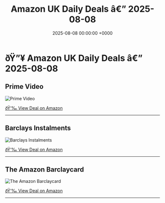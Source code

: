 ﻿---
layout: post
title: "Amazon UK Daily Deals â€” 2025-08-08"
date: 2025-08-08 00:00:00 +0000
categories: [deals]
tags: [amazon, uk, daily-deals]
---
# ðŸ”¥ Amazon UK Daily Deals â€” 2025-08-08

## Prime Video
![Prime Video](https://m.media-amazon.com/images/G/02/digital/video/gateway/placement/launch/ThePickup/PKUP_2025_SWM_EVRGRN_XSite_400x39_PV_en-Multi_GSS00039958._CB804793671_.jpg)

[ðŸ‘‰ View Deal on Amazon](https://www.amazon.co.uk/dp/B0DQ6PMC7M/ref=dvm_crs_nav_uk_s_dt_swm_l_al_pkup_tpo/?_encoding=UTF8&ref_=nav_swm_dvm_crs_nav_uk_s_dt_swm_l_al_pkup_tpo&pf_rd_p=b0e042a5-3392-40ae-b369-c28ee24f1571&pf_rd_s=nav-sitewide-msg&pf_rd_t=4201&pf_rd_i=navbar-4201&pf_rd_m=A1F83G8C2ARO7P&pf_rd_r=BJYQJ9T0H1W6J4K7B8V6&tag=smartpicksd08-21)

---

## Barclays Instalments
![Barclays Instalments](https://m.media-amazon.com/images/G/02/personalization/ybh/loading-4x-gray._CB485916908_.gif)

[ðŸ‘‰ View Deal on Amazon](https://www.amazon.co.uk/dp/B094DFWTMC?pr=ukGIL&plattr=footer&place=camp&ie=UTF-8&ref_=NAV_instalments_footer&tag=smartpicksd08-21)

---

## The Amazon Barclaycard
![The Amazon Barclaycard](https://m.media-amazon.com/images/G/02/personalization/ybh/loading-4x-gray._CB485916908_.gif)

[ðŸ‘‰ View Deal on Amazon](https://www.amazon.co.uk/dp/B0BH98211K?pr=ukccbarc&plattr=BXXCN100&place=camp&ie=UTF-8&ref_=BXXCN100&tag=smartpicksd08-21)

---


